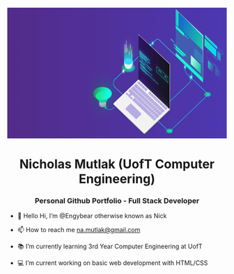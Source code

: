 <!---
Engybear/Engybear is a ✨ special ✨ repository because its `README.md` (this file) appears on your GitHub profile.
You can click the Preview link to take a look at your changes.
--->

<!--- Banner --->
<p align="center">
  <img src="https://github.com/Engybear/Engybear/blob/main/banner_gifs/computer_tech.gif" width="1000" height="300">
</p>
  
<!--- HEADER --->
<h1 align="center">Nicholas Mutlak (UofT Computer Engineering)</h1>
<h3 align="center">Personal Github Portfolio - Full Stack Developer</h3>

<!--- main info --->
- 👋 Hello Hi, I’m @Engybear otherwise known as Nick

- 📫 How to reach me [na.mutlak@gmail.com](mailto:na.mutlak@gmail.com)

- 📚 I’m currently learning 3rd Year Computer Engineering at UofT

- 💻 I’m current working on basic web development with HTML/CSS

<!--- Links to Projects --->

<!--- Programming Languages / Skills --->

  

